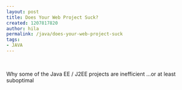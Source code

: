 ```yaml
---
layout: post
title: Does Your Web Project Suck?
created: 1207817820
author: hila
permalink: /java/does-your-web-project-suck
tags:
- JAVA
---
```

<p>&nbsp;</p><p>Why some of the Java EE / J2EE projects are inefficient ...or at least suboptimal </p><p>&nbsp;</p>
